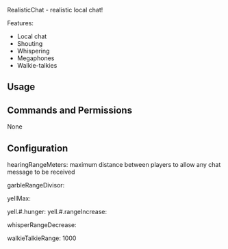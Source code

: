 RealisticChat - realistic local chat!

Features:
* Local chat 
* Shouting 
* Whispering
* Megaphones
* Walkie-talkies

## Usage

## Commands and Permissions
None

## Configuration
hearingRangeMeters: maximum distance between players to allow any chat message to be received

garbleRangeDivisor: 

yellMax: 

yell.#.hunger: 
yell.#.rangeIncrease:

whisperRangeDecrease: 

walkieTalkieRange: 1000


